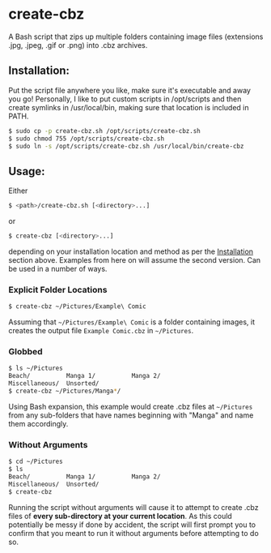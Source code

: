 # create-cbz
A Bash script that zips up multiple folders containing image files (extensions .jpg, .jpeg, .gif or .png) into .cbz archives.

## Installation:
Put the script file anywhere you like, make sure it's executable and away you go!
Personally, I like to put custom scripts in /opt/scripts and then create symlinks in /usr/local/bin, making sure that location is included in PATH.

```bash
$ sudo cp -p create-cbz.sh /opt/scripts/create-cbz.sh
$ sudo chmod 755 /opt/scripts/create-cbz.sh
$ sudo ln -s /opt/scripts/create-cbz.sh /usr/local/bin/create-cbz
```

## Usage:
Either
```bash
$ <path>/create-cbz.sh [<directory>...]
```
or
```bash
$ create-cbz [<directory>...]
```
depending on your installation location and method as per the [Installation](#Installation) section above. Examples from here on will assume the second version.
Can be used in a number of ways.
### Explicit Folder Locations
```bash
$ create-cbz ~/Pictures/Example\ Comic
```
Assuming that `~/Pictures/Example\ Comic` is a folder containing images, it creates the output file `Example Comic.cbz` in `~/Pictures`.
### Globbed
```bash
$ ls ~/Pictures
Beach/          Manga 1/          Manga 2/
Miscellaneous/  Unsorted/
$ create-cbz ~/Pictures/Manga*/
```
Using Bash expansion, this example would create .cbz files at `~/Pictures` from any sub-folders that have names beginning with "Manga" and name them accordingly.
### Without Arguments
```bash
$ cd ~/Pictures
$ ls
Beach/          Manga 1/          Manga 2/
Miscellaneous/  Unsorted/
$ create-cbz
```
Running the script without arguments will cause it to attempt to create .cbz files of **every sub-directory at your current location**. As this could potentially be messy if done by accident, the script will first prompt you to confirm that you meant to run it without arguments before attempting to do so.
